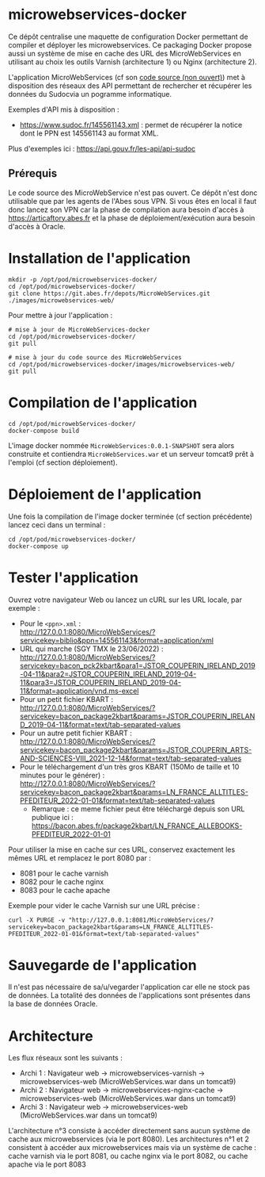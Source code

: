 # microwebservices-docker

Ce dépôt centralise une maquette de configuration Docker permettant de compiler et déployer les microwebservices. Ce packaging Docker propose aussi un système de mise en cache des URL des MicroWebServices en utilisant au choix les outils Varnish (architecture 1) ou Nginx (architecture 2).

L'application MicroWebServices (cf son [code source (non ouvert)](https://git.abes.fr/depots/MicroWebServices.git)) met à disposition des réseaux des API permettant de rechercher et récupérer les données du Sudocvia un pogramme informatique. 

Exemples d'API mis à disposition :
  - https://www.sudoc.fr/145561143.xml : permet de récupérer la notice dont le PPN est 145561143 au format XML.

Plus d'exemples ici : https://api.gouv.fr/les-api/api-sudoc

## Prérequis

Le code source des MicroWebService n'est pas ouvert. Ce dépôt n'est donc utilisable que par les agents de l'Abes sous VPN.
Si vous êtes en local il faut donc lancez son VPN car la phase de compilation aura besoin d'accès à https://articaftory.abes.fr et la phase de déploiement/exécution aura besoin d'accès à Oracle.

# Installation de l'application

```
mkdir -p /opt/pod/microwebservices-docker/
cd /opt/pod/microwebservices-docker/
git clone https://git.abes.fr/depots/MicroWebServices.git ./images/microwebservices-web/
```

Pour mettre à jour l'application :
```
# mise à jour de MicroWebServices-docker
cd /opt/pod/microwebservices-docker/
git pull

# mise à jour du code source des MicroWebServices
cd /opt/pod/microwebservices-docker/images/microwebservices-web/
git pull
```

# Compilation de l'application

```
cd /opt/pod/microwebServices-docker/
docker-compose build
```
L'image docker nommée `MicroWebServices:0.0.1-SNAPSHOT` sera alors construite et contiendra `MicroWebServices.war` et un serveur tomcat9 prêt à l'emploi (cf section déploiement).

# Déploiement de l'application

Une fois la compilation de l'image docker terminée (cf section précédente) lancez ceci dans un terminal :
```
cd /opt/pod/microwebservices-docker/
docker-compose up
```

# Tester l'application

Ouvrez votre navigateur Web ou lancez un cURL sur les URL locale, par exemple : 
- Pour le `<ppn>.xml` :  
  http://127.0.0.1:8080/MicroWebServices/?servicekey=biblio&ppn=145561143&format=application/xml
- URL qui marche (SGY TMX le 23/06/2022) :  
  http://127.0.0.1:8080/MicroWebServices/?servicekey=bacon_pck2kbart&para1=JSTOR_COUPERIN_IRELAND_2019-04-11&para2=JSTOR_COUPERIN_IRELAND_2019-04-11&para3=JSTOR_COUPERIN_IRELAND_2019-04-11&format=application/vnd.ms-excel
- Pour un petit fichier KBART :  
  http://127.0.0.1:8080/MicroWebServices/?servicekey=bacon_package2kbart&params=JSTOR_COUPERIN_IRELAND_2019-04-11&format=text/tab-separated-values
- Pour un autre petit fichier KBART :  
  http://127.0.0.1:8080/MicroWebServices/?servicekey=bacon_package2kbart&params=JSTOR_COUPERIN_ARTS-AND-SCIENCES-VIII_2021-12-14&format=text/tab-separated-values
- Pour le téléchargement d'un très gros KBART (150Mo de taille et 10 minutes pour le générer) :  
  http://127.0.0.1:8080/MicroWebServices/?servicekey=bacon_package2kbart&params=LN_FRANCE_ALLTITLES-PFEDITEUR_2022-01-01&format=text/tab-separated-values
  - Remarque : ce meme fichier peut être téléchargé depuis son URL publique ici :  
    https://bacon.abes.fr/package2kbart/LN_FRANCE_ALLEBOOKS-PFEDITEUR_2022-01-01

Pour utiliser la mise en cache sur ces URL, conservez exactement les mêmes URL et remplacez le port 8080 par :
- 8081 pour le cache varnish
- 8082 pour le cache nginx
- 8083 pour le cache apache

Exemple pour vider le cache Varnish sur une URL précise :
```
curl -X PURGE -v "http://127.0.0.1:8081/MicroWebServices/?servicekey=bacon_package2kbart&params=LN_FRANCE_ALLTITLES-PFEDITEUR_2022-01-01&format=text/tab-separated-values"
```

# Sauvegarde de l'application

Il n'est pas nécessaire de sa/u/vegarder l'application car elle ne stock pas de données. La totalité des données de l'applications sont présentes dans la base de données Oracle.

# Architecture

Les flux réseaux sont les suivants :
- Archi 1 : Navigateur web -> microwebservices-varnish -> microwebservices-web (MicroWebServices.war dans un tomcat9)
- Archi 2 : Navigateur web -> microwebservices-nginx-cache -> microwebservices-web (MicroWebServices.war dans un tomcat9)
- Archi 3 : Navigateur web -> microwebservices-web (MicroWebServices.war dans un tomcat9)

L'architecture n°3 consiste à accéder directement sans aucun système de cache aux microwebservices (via le port 8080).
Les architectures n°1 et 2 consistent à accéder aux microwebservices mais via un système de cache : cache varnish via le port 8081, ou cache nginx via le port 8082, ou cache apache via le port 8083

